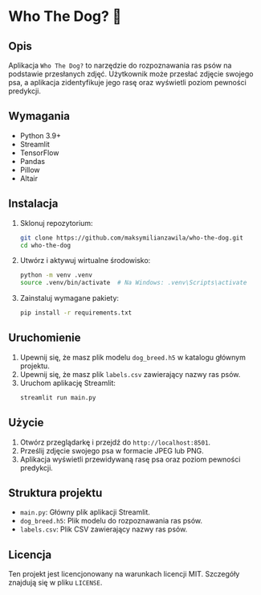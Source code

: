 # Who The Dog? 🐾

## Opis
Aplikacja `Who The Dog?` to narzędzie do rozpoznawania ras psów na podstawie przesłanych zdjęć. Użytkownik może przesłać zdjęcie swojego psa, a aplikacja zidentyfikuje jego rasę oraz wyświetli poziom pewności predykcji.

## Wymagania
- Python 3.9+
- Streamlit
- TensorFlow
- Pandas
- Pillow
- Altair

## Instalacja
1. Sklonuj repozytorium:
    ```sh
    git clone https://github.com/maksymilianzawila/who-the-dog.git
    cd who-the-dog
    ```

2. Utwórz i aktywuj wirtualne środowisko:
    ```sh
    python -m venv .venv
    source .venv/bin/activate  # Na Windows: .venv\Scripts\activate
    ```

3. Zainstaluj wymagane pakiety:
    ```sh
    pip install -r requirements.txt
    ```

## Uruchomienie
1. Upewnij się, że masz plik modelu `dog_breed.h5` w katalogu głównym projektu.
2. Upewnij się, że masz plik `labels.csv` zawierający nazwy ras psów.
3. Uruchom aplikację Streamlit:
    ```sh
    streamlit run main.py
    ```

## Użycie
1. Otwórz przeglądarkę i przejdź do `http://localhost:8501`.
2. Prześlij zdjęcie swojego psa w formacie JPEG lub PNG.
3. Aplikacja wyświetli przewidywaną rasę psa oraz poziom pewności predykcji.

## Struktura projektu
- `main.py`: Główny plik aplikacji Streamlit.
- `dog_breed.h5`: Plik modelu do rozpoznawania ras psów.
- `labels.csv`: Plik CSV zawierający nazwy ras psów.

## Licencja
Ten projekt jest licencjonowany na warunkach licencji MIT. Szczegóły znajdują się w pliku `LICENSE`.